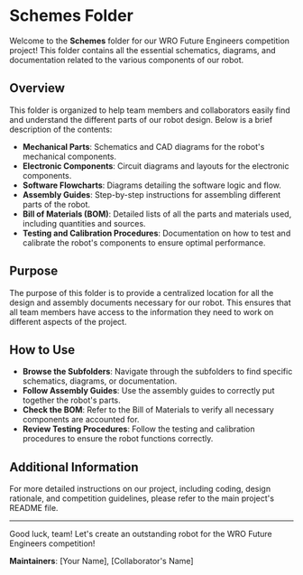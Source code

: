 # Schemes Folder

Welcome to the **Schemes** folder for our WRO Future Engineers competition project! This folder contains all the essential schematics, diagrams, and documentation related to the various components of our robot.

## Overview

This folder is organized to help team members and collaborators easily find and understand the different parts of our robot design. Below is a brief description of the contents:

- **Mechanical Parts**: Schematics and CAD diagrams for the robot's mechanical components.
- **Electronic Components**: Circuit diagrams and layouts for the electronic components.
- **Software Flowcharts**: Diagrams detailing the software logic and flow.
- **Assembly Guides**: Step-by-step instructions for assembling different parts of the robot.
- **Bill of Materials (BOM)**: Detailed lists of all the parts and materials used, including quantities and sources.
- **Testing and Calibration Procedures**: Documentation on how to test and calibrate the robot's components to ensure optimal performance.

## Purpose

The purpose of this folder is to provide a centralized location for all the design and assembly documents necessary for our robot. This ensures that all team members have access to the information they need to work on different aspects of the project.

## How to Use

- **Browse the Subfolders**: Navigate through the subfolders to find specific schematics, diagrams, or documentation.
- **Follow Assembly Guides**: Use the assembly guides to correctly put together the robot's parts.
- **Check the BOM**: Refer to the Bill of Materials to verify all necessary components are accounted for.
- **Review Testing Procedures**: Follow the testing and calibration procedures to ensure the robot functions correctly.

## Additional Information

For more detailed instructions on our project, including coding, design rationale, and competition guidelines, please refer to the main project's README file.

---

Good luck, team! Let's create an outstanding robot for the WRO Future Engineers competition!

**Maintainers**: [Your Name], [Collaborator's Name]


